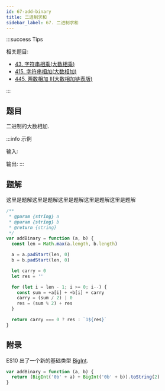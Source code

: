```yaml
---
id: 67-add-binary
title: 二进制求和
sidebar_label: 67. 二进制求和
---
```


:::success Tips

相关题目:

- [43. 字符串相乘(大数相乘)](/leetcode/medium/43-multiply)
- [415. 字符串相加(大数相加)](/leetcode/easy/415-add-string)
- [445. 两数相加 II(大数相加链表版)](/leetcode/medium/445-add-strings)

:::

## 题目

二进制的大数相加.

:::info 示例

输入:

输出:
:::

## 题解

这里是题解这里是题解这里是题解这里是题解这里是题解

```ts
/**
 * @param {string} a
 * @param {string} b
 * @return {string}
 */
var addBinary = function (a, b) {
  const len = Math.max(a.length, b.length)

  a = a.padStart(len, 0)
  b = b.padStart(len, 0)

  let carry = 0
  let res = ''

  for (let i = len - 1; i >= 0; i--) {
    const sum = +a[i] + +b[i] + carry
    carry = (sum / 2) | 0
    res = (sum % 2) + res
  }

  return carry === 0 ? res : `1${res}`
}
```

## 附录

ES10 出了一个新的基础类型 [BigInt](https://developer.mozilla.org/en-US/docs/Web/JavaScript/Reference/Global_Objects/BigInt).

```ts
var addBinary = function (a, b) {
  return (BigInt('0b' + a) + BigInt('0b' + b)).toString(2)
}
```
